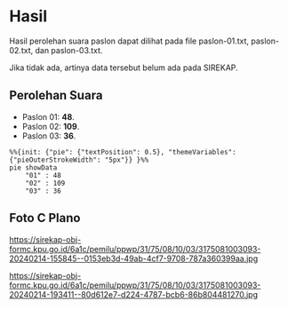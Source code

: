 # Hasil

Hasil perolehan suara paslon dapat dilihat pada file paslon-01.txt, paslon-02.txt, dan paslon-03.txt.

Jika tidak ada, artinya data tersebut belum ada pada SIREKAP.

## Perolehan Suara

 * Paslon 01: **48**.
 * Paslon 02: **109**.
 * Paslon 03: **36**.

```mermaid
%%{init: {"pie": {"textPosition": 0.5}, "themeVariables": {"pieOuterStrokeWidth": "5px"}} }%%
pie showData
    "01" : 48
    "02" : 109
    "03" : 36
```
## Foto C Plano

https://sirekap-obj-formc.kpu.go.id/6a1c/pemilu/ppwp/31/75/08/10/03/3175081003093-20240214-155845--0153eb3d-49ab-4cf7-9708-787a360399aa.jpg

https://sirekap-obj-formc.kpu.go.id/6a1c/pemilu/ppwp/31/75/08/10/03/3175081003093-20240214-193411--80d612e7-d224-4787-bcb6-86b804481270.jpg
